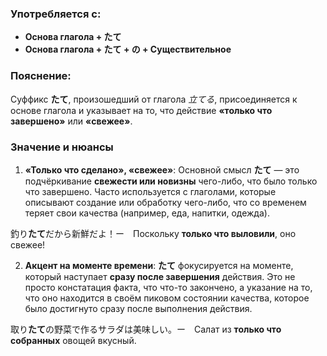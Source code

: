### Употребляется с:

- **Основа глагола + たて**
- **Основа глагола + たて + の + Существительное**


### Пояснение:

Суффикс **たて**, произошедший от глагола _立てる_, присоединяется к основе глагола и указывает на то, что действие **«только что завершено»** или **«свежее»**.


### Значение и нюансы

1. **«Только что сделано», «свежее»**: Основной смысл **たて** — это подчёркивание **свежести или новизны** чего-либо, что было только что завершено. Часто используется с глаголами, которые описывают создание или обработку чего-либо, что со временем теряет свои качества (например, еда, напитки, одежда).

釣り**たて**だから新鮮だよ！ー　Поскольку **только что выловили**, оно свежее!

2. **Акцент на моменте времени**: **たて** фокусируется на моменте, который наступает **сразу после завершения** действия. Это не просто констатация факта, что что-то закончено, а указание на то, что оно находится в своём пиковом состоянии качества, которое было достигнуто сразу после выполнения действия.

取り**たて**の野菜で作るサラダは美味しい。ー　Салат из **только что собранных** овощей вкусный.